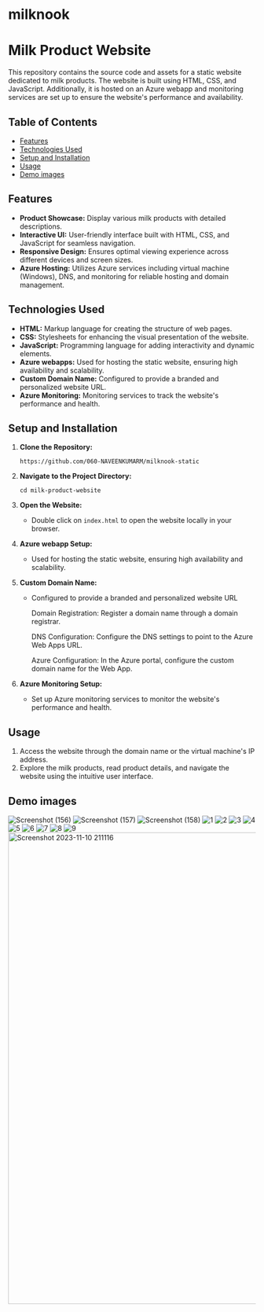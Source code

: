 # milknook
# Milk Product Website

This repository contains the source code and assets for a static website dedicated to milk products. The website is built using HTML, CSS, and JavaScript. Additionally, it is hosted on an Azure webapp and monitoring services are set up to ensure the website's performance and availability.

## Table of Contents
- [Features](#features)
- [Technologies Used](#technologies-used)
- [Setup and Installation](#setup-and-installation)
- [Usage](#usage)
- [Demo images](#demo-images)

## Features

- **Product Showcase:** Display various milk products with detailed descriptions.
- **Interactive UI:** User-friendly interface built with HTML, CSS, and JavaScript for seamless navigation.
- **Responsive Design:** Ensures optimal viewing experience across different devices and screen sizes.
- **Azure Hosting:** Utilizes Azure services including virtual machine (Windows), DNS, and monitoring for reliable hosting and domain management.

## Technologies Used

- **HTML:** Markup language for creating the structure of web pages.
- **CSS:** Stylesheets for enhancing the visual presentation of the website.
- **JavaScript:** Programming language for adding interactivity and dynamic elements.
- **Azure webapps:** Used for hosting the static website, ensuring high availability and scalability.
- **Custom Domain Name:** Configured to provide a branded and personalized website URL.
- **Azure Monitoring:** Monitoring services to track the website's performance and health.

## Setup and Installation

1. **Clone the Repository:**
   ```
   https://github.com/060-NAVEENKUMARM/milknook-static
   ```

2. **Navigate to the Project Directory:**
   ```
   cd milk-product-website
   ```

3. **Open the Website:**
   - Double click on `index.html` to open the website locally in your browser.

4. **Azure webapp Setup:**
   - Used for hosting the static website, ensuring high availability and scalability.
5. **Custom Domain Name:**
   - Configured to provide a branded and personalized website URL

      Domain Registration:
         Register a domain name through a domain registrar.

      DNS Configuration:
         Configure the DNS settings to point to the Azure Web Apps URL.

      Azure Configuration:
         In the Azure portal, configure the custom domain name for the Web App.

6. **Azure Monitoring Setup:**
   - Set up Azure monitoring services to monitor the website's performance and health.

## Usage

1. Access the website through the domain name or the virtual machine's IP address.
2. Explore the milk products, read product details, and navigate the website using the intuitive user interface.

## Demo images
![Screenshot (156)](https://github.com/060-NAVEENKUMARM/milknook-static/assets/113582263/0bffde2c-d798-4aca-9096-b4a5cb801ebc)
![Screenshot (157)](https://github.com/060-NAVEENKUMARM/milknook-static/assets/113582263/a4b245c7-cc3b-4d43-868c-436b36ce5a85)
![Screenshot (158)](https://github.com/060-NAVEENKUMARM/milknook-static/assets/113582263/5bdc0f4d-3968-4783-b9e8-04c8a6f62d13)
![1](https://github.com/060-NAVEENKUMARM/milknook-static/assets/113582263/695533c3-bf59-4e9b-a50e-8710c474ba06)
![2](https://github.com/060-NAVEENKUMARM/milknook-static/assets/113582263/a21712d4-0515-4d4b-8104-588cda290da2)
![3](https://github.com/060-NAVEENKUMARM/milknook-static/assets/113582263/ba509e71-2138-4d94-9106-a4e24e6a4359)
![4](https://github.com/060-NAVEENKUMARM/milknook-static/assets/113582263/22403057-560e-4240-96b7-2167d7df243f)
![5](https://github.com/060-NAVEENKUMARM/milknook-static/assets/113582263/077cb70e-2e0c-41ca-8ff4-49084463e35f)
![6](https://github.com/060-NAVEENKUMARM/milknook-static/assets/113582263/3d175560-1997-4dd6-9f1c-289b0a2f19f0)
![7](https://github.com/060-NAVEENKUMARM/milknook-static/assets/113582263/4add81b4-61c1-4735-a21d-dd30affe6118)
![8](https://github.com/060-NAVEENKUMARM/milknook-static/assets/113582263/4870a6b3-4877-4368-ae1e-8fde2dae6716)
![9](https://github.com/060-NAVEENKUMARM/milknook-static/assets/113582263/c84b2b5c-da04-4ec1-9050-1a5fbb09b657)
<img width="960" alt="Screenshot 2023-11-10 211116" src="https://github.com/060-NAVEENKUMARM/milknook-static/assets/113582263/1ad59f4f-66e3-41b4-ac91-22e8fdc67436">

